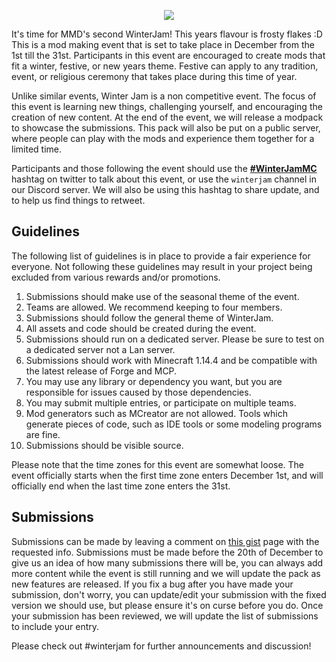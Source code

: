 <p align="center"> 
<img src="https://cdn.discordapp.com/attachments/463961352432517123/516812016980066307/winter-jam-header-2018.gif">
</p>

It's time for MMD's second WinterJam! This years flavour is frosty flakes :D This is a mod making event that is set to take place in December from the 1st till the 31st. Participants in this event are encouraged to create mods that fit a winter, festive, or new years theme. Festive can apply to any tradition, event, or religious ceremony that takes place during this time of year.

Unlike similar events, Winter Jam is a non competitive event. The focus of this event is learning new things, challenging yourself, and encouraging the creation of new content. At the end of the event, we will release a modpack to showcase the submissions. This pack will also be put on a public server, where people can play with the mods and experience them together for a limited time.

Participants and those following the event should use the [**#WinterJamMC**](https://twitter.com/search?q=%23winterjammc&src=typd) hashtag on twitter to talk about this event, or use the ``winterjam`` channel in our Discord server. We will also be using this hashtag to share update, and to help us find things to retweet.

## Guidelines
The following list of guidelines is in place to provide a fair experience for everyone. Not following these guidelines may result in your project being excluded from various rewards and/or promotions.

1. Submissions should make use of the seasonal theme of the event.
2. Teams are allowed. We recommend keeping to four members.
3. Submissions should follow the general theme of WinterJam.
4. All assets and code should be created during the event.
5. Submissions should run on a dedicated server. Please be sure to test on a dedicated server not a Lan server.
6. Submissions should work with Minecraft 1.14.4 and be compatible with the latest release of Forge and MCP.
7. You may use any library or dependency you want, but you are responsible for issues caused by those dependencies.
8. You may submit multiple entries, or participate on multiple teams.
9. Mod generators such as MCreator are not allowed. Tools which generate pieces of code, such as IDE tools or some modeling programs are fine.
10. Submissions should be visible source.

Please note that the time zones for this event are somewhat loose. The event officially starts when the first time zone enters December 1st, and will officially end when the last time zone enters the 31st.

## Submissions
Submissions can be made by leaving a comment on [this gist]() page with the requested info. Submissions must be made before the 20th of December to give us an idea of how many submissions there will be, you can always add more content while the event is still running and we will update the pack as new features are released. If you fix a bug after you have made your submission, don't worry, you can update/edit your submission with the fixed version we should use, but please ensure it's on curse before you do. Once your submission has been reviewed, we will update the list of submissions to include your entry. 

Please check out #winterjam for further announcements and discussion!  
